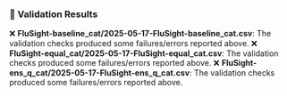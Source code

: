 ### 🧪 Validation Results
❌ **FluSight-baseline_cat/2025-05-17-FluSight-baseline_cat.csv**: 
The validation checks produced some failures/errors reported above.
❌ **FluSight-equal_cat/2025-05-17-FluSight-equal_cat.csv**: 
The validation checks produced some failures/errors reported above.
❌ **FluSight-ens_q_cat/2025-05-17-FluSight-ens_q_cat.csv**: 
The validation checks produced some failures/errors reported above.
